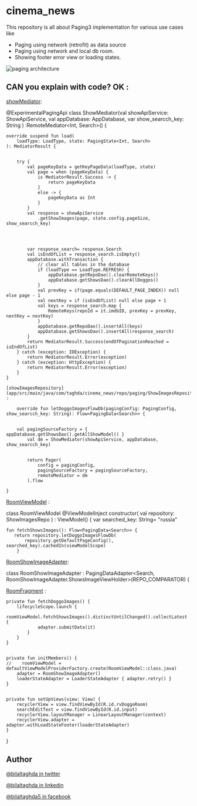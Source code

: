 # cinema_news

This repository is all about Paging3 implementation for various use cases like 
- Paging using network (retrofit) as data source
- Paging using network and local db room.
- Showing footer error view or loading states.

![paging architecture](https://www.google.com/url?sa=i&url=https%3A%2F%2Fdeveloper.android.com%2Ftopic%2Flibraries%2Farchitecture%2Fpaging%2Fv3-overview&psig=AOvVaw0rJH7y2vFOQlwox7ZyvPFu&ust=1625396000329000&source=images&cd=vfe&ved=0CAoQjRxqFwoTCNDN5Y_exvECFQAAAAAdAAAAABAJ)

## CAN you explain with code? OK : 

[showMediator](app/src/main/java/com/taghda/cinema_news/repo/paging/netw_db/ShowMediator.kt): 

@ExperimentalPagingApi
class ShowMediator(val showApiService: ShowApiService,
                   val appDatabase: AppDatabase,
                   var show_searcch_key: String
                   ) :RemoteMediator<Int, Search>() {
                   
    override suspend fun load(
        loadType: LoadType, state: PagingState<Int, Search>
    ): MediatorResult {


        try {
            val pageKeyData = getKeyPageData(loadType, state)
            val page = when (pageKeyData) {
                is MediatorResult.Success -> {
                    return pageKeyData
                }
                else -> {
                    pageKeyData as Int
                }
            }
            val response = showApiService
                .getShowImages(page, state.config.pageSize, show_searcch_key)




            var response_search= response.Search
            val isEndOfList = response_search.isEmpty()
            appDatabase.withTransaction {
                // clear all tables in the database
                if (loadType == LoadType.REFRESH) {
                    appDatabase.getRepoDao().clearRemoteKeys()
                    appDatabase.getShowsDao().clearAllDoggos()
                }
                val prevKey = if(page.equals(DEFAULT_PAGE_INDEX)) null else page - 1
                val nextKey = if (isEndOfList) null else page + 1
                val keys = response_search.map {
                    RemoteKeys(repoId = it.imdbID, prevKey = prevKey, nextKey = nextKey)
                }
                appDatabase.getRepoDao().insertAll(keys)
                appDatabase.getShowsDao().insertAll(response_search)
            }
            return MediatorResult.Success(endOfPaginationReached = isEndOfList)
        } catch (exception: IOException) {
            return MediatorResult.Error(exception)
        } catch (exception: HttpException) {
            return MediatorResult.Error(exception)
        }
    }
    
    [showImagesRepository](app/src/main/java/com/taghda/cinema_news/repo/paging/ShowImagesRepository.kt) : 
    
        override fun letDoggoImagesFlowDb(pagingConfig: PagingConfig, show_searcch_key: String): Flow<PagingData<Search>> {


        val pagingSourceFactory = { appDatabase.getShowsDao().getAllShowModel() }
            val dm = ShowMediator(showApiService, appDatabase, show_searcch_key)


            return Pager(
                config = pagingConfig,
                pagingSourceFactory = pagingSourceFactory,
                remoteMediator = dm
            ).flow

    }

[RoomViewModel](app/src/main/java/com/taghda/cinema_news/view/room/RoomViewModel.kt) : 

class RoomViewModel @ViewModelInject constructor(
    val repository: ShowImagesRepo
) :
    ViewModel() {
     var searched_key: String= "russia"


    fun fetchShowsImages(): Flow<PagingData<Search>> {
       return repository.letDoggoImagesFlowDb(
           repository.getDefaultPageConfig(), searched_key).cachedIn(viewModelScope)
        }

[RoomShowImageAdapter](app/src/main/java/com/taghda/cinema_news/view/room/adapter/RoomShowImageAdapter.kt):


class RoomShowImageAdapter :
    PagingDataAdapter<Search, RoomShowImageAdapter.ShowsImageViewHolder>(REPO_COMPARATOR) {
    
[RoomFragment](app/src/main/java/com/taghda/cinema_news/view/room/RoomFragment.kt) : 

    private fun fetchDoggoImages() {
        lifecycleScope.launch {
            roomViewModel.fetchShowsImages().distinctUntilChanged().collectLatest {
                adapter.submitData(it)
            }
        }
    }


    private fun initMembers() {
    //    roomViewModel = defaultViewModelProviderFactory.create(RoomViewModel::class.java)
        adapter = RoomShowImageAdapter()
        loaderStateAdapter = LoaderStateAdapter { adapter.retry() }
    }


    private fun setUpViews(view: View) {
        recyclerView = view.findViewById(R.id.rvDoggoRoom)
        searchEditText = view.findViewById(R.id.input)
        recyclerView.layoutManager = LinearLayoutManager(context)
        recyclerView.adapter = adapter.withLoadStateFooter(loaderStateAdapter)
    }
}


    
## Author

[@bilaltaghda in twitter](https://twitter.com/BilalTaghda)

[@bilaltaghda in linkedin](https://www.linkedin.com/in/bilal-taghda-7892b9200/)

[@bilaltaghda5 in facebook](https://www.facebook.com/bilaltaghda5)
